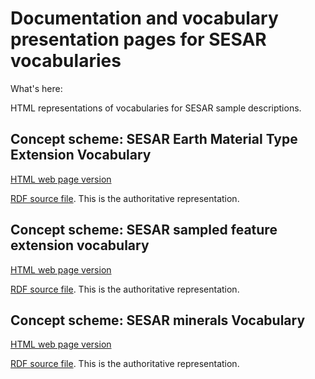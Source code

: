# Documentation and vocabulary presentation pages for SESAR vocabularies

What's here:

HTML representations of vocabularies for SESAR sample descriptions. 

## Concept scheme: SESAR Earth Material Type Extension Vocabulary


[HTML web page version](https://geosamples.github.io/vocabularies/SESAR_material_extension_rock_sediment.html) 

[RDF source file](https://raw.githubusercontent.com/geosamples/vocabularies/sampledFeatureExtension/vocabulary/SESAR_material_extension_rock_sediment.ttl). This is the authoritative representation. 

## Concept scheme: SESAR sampled feature extension vocabulary

[HTML web page version](https://geosamples.github.io/vocabularies/SESAR_sampled_feature_extension.html)

[RDF source file](https://raw.githubusercontent.com/geosamples/vocabularies/sampledFeatureExtension/vocabulary/SESAR_sampled_feature_extension.ttl). This is the authoritative representation. 

## Concept scheme: SESAR minerals Vocabulary

[HTML web page version](https://geosamples.github.io/vocabularies/mineralSKOS.html)

[RDF source file](https://raw.githubusercontent.com/GeoSamples/vocabularies/sampledFeatureExtension/vocabulary/mineralSKOS.ttl). This is the authoritative representation. 

